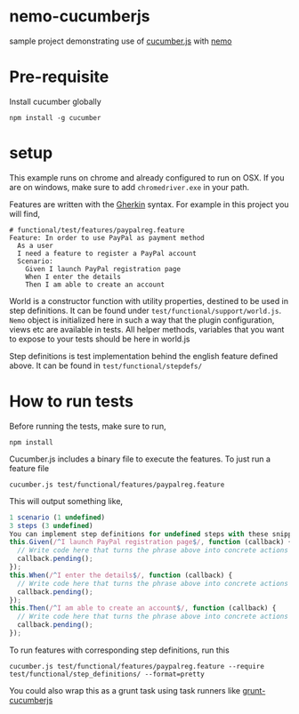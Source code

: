 # nemo-cucumberjs

sample project demonstrating use of [cucumber.js][1] with [nemo][2]

# Pre-requisite

Install cucumber globally

```shell
npm install -g cucumber
```
# setup
This example runs on chrome and already configured to run on OSX. If you are on windows, make sure to add `chromedriver.exe` in your path.


Features are written with the [Gherkin][3] syntax. For example in this project you will find, 

``` gherkin
# functional/test/features/paypalreg.feature
Feature: In order to use PayPal as payment method
  As a user
  I need a feature to register a PayPal account
  Scenario:
    Given I launch PayPal registration page
    When I enter the details
    Then I am able to create an account
```
World is a constructor function with utility properties, destined to be used in step definitions. It can be found under 
`test/functional/support/world.js`. `Nemo` object is initialized here in such a way that the plugin configuration, views
etc are available in tests. All helper methods, variables that you want to expose to your tests should be here in 
world.js

Step definitions is test implementation behind the english feature defined above. It can be found in `test/functional/stepdefs/`

# How to run tests
Before running the tests, make sure to run,

``` shell
npm install
```

Cucumber.js includes a binary file to execute the features. To just run a feature file

``` shell
cucumber.js test/functional/features/paypalreg.feature
```
This will output something like,

``` javascript
1 scenario (1 undefined)
3 steps (3 undefined)
You can implement step definitions for undefined steps with these snippets:
this.Given(/^I launch PayPal registration page$/, function (callback) {
  // Write code here that turns the phrase above into concrete actions
  callback.pending();
});
this.When(/^I enter the details$/, function (callback) {
  // Write code here that turns the phrase above into concrete actions
  callback.pending();
});
this.Then(/^I am able to create an account$/, function (callback) {
  // Write code here that turns the phrase above into concrete actions
  callback.pending();
});
```
To run features with corresponding step definitions, run this

``` shell
cucumber.js test/functional/features/paypalreg.feature --require test/functional/step_definitions/ --format=pretty
```
You could also wrap this as a grunt task using task runners like [grunt-cucumberjs][5]

[1]: https://github.com/cucumber/cucumber-js "cucumber.js"
[2]: https://github.com/paypal/nemo "nemo"
[3]: https://github.com/cucumber/cucumber/wiki/Gherkin "Gherkin"
[4]: http://selenium-release.storage.googleapis.com/index.html "here"
[5]: https://github.com/mavdi/grunt-cucumberjs "grunt-cucumberjs"
